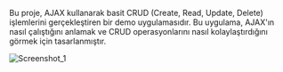 Bu proje, AJAX kullanarak basit CRUD (Create, Read, Update, Delete) işlemlerini gerçekleştiren bir demo uygulamasıdır. Bu uygulama, AJAX'ın nasıl çalıştığını anlamak ve CRUD operasyonlarını nasıl kolaylaştırdığını görmek için tasarlanmıştır.

![Screenshot_1](https://github.com/gozgirfaruk/AjaxDemo/assets/125920944/7ad646d9-a11f-4c3b-b59c-f96d8439b89b)

